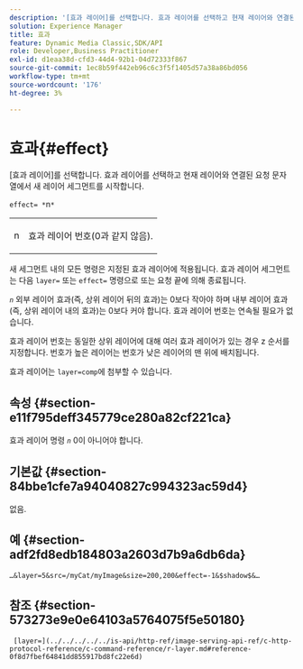 ```yaml
---
description: '[효과 레이어]를 선택합니다. 효과 레이어를 선택하고 현재 레이어와 연결된 요청 문자열에서 새 레이어 세그먼트를 시작합니다.'
solution: Experience Manager
title: 효과
feature: Dynamic Media Classic,SDK/API
role: Developer,Business Practitioner
exl-id: d1eaa38d-cfd3-44d4-92b1-04d72333f867
source-git-commit: 1ec8b59f442eb96c6c3f5f1405d57a38a86bd056
workflow-type: tm+mt
source-wordcount: '176'
ht-degree: 3%

---
```


# 효과{#effect}

[효과 레이어]를 선택합니다. 효과 레이어를 선택하고 현재 레이어와 연결된 요청 문자열에서 새 레이어 세그먼트를 시작합니다.

`effect= *`n`*`

<table id="simpletable_C48DABF486604D2B9F3CBC1CD01AC76D"> 
 <tr class="strow"> 
  <td class="stentry"> <p><span class="codeph"> <span class="varname"> n</span></span> </p> </td> 
  <td class="stentry"> <p>효과 레이어 번호(0과 같지 않음). </p></td> 
 </tr> 
</table>

새 세그먼트 내의 모든 명령은 지정된 효과 레이어에 적용됩니다. 효과 레이어 세그먼트는 다음 `layer=` 또는 `effect=` 명령으로 또는 요청 끝에 의해 종료됩니다.

*`n`* 외부 레이어 효과(즉, 상위 레이어 뒤의 효과)는 0보다 작아야 하며 내부 레이어 효과(즉, 상위 레이어 내의 효과)는 0보다 커야 합니다. 효과 레이어 번호는 연속될 필요가 없습니다.

효과 레이어 번호는 동일한 상위 레이어에 대해 여러 효과 레이어가 있는 경우 z 순서를 지정합니다. 번호가 높은 레이어는 번호가 낮은 레이어의 맨 위에 배치됩니다.

효과 레이어는 `layer=comp`에 첨부할 수 있습니다.

## 속성 {#section-e11f795deff345779ce280a82cf221ca}

효과 레이어 명령 *`n`* 0이 아니어야 합니다.

## 기본값 {#section-84bbe1cfe7a94040827c994323ac59d4}

없음.

## 예 {#section-adf2fd8edb184803a2603d7b9a6db6da}

`…&layer=5&src=/myCat/myImage&size=200,200&effect=-1&$shadow$&…`

## 참조 {#section-573273e9e0e64103a5764075f5e50180}

` [layer=](../../../../../is-api/http-ref/image-serving-api-ref/c-http-protocol-reference/c-command-reference/r-layer.md#reference-0f8d7fbef64841dd855917bd8fc22e6d)`
